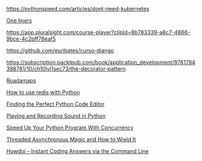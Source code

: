 
https://pythonspeed.com/articles/dont-need-kubernetes

[One liners](https://github.com/euribates/python-curso-IAC/blob/master/source/apendice_02.rst)

https://app.pluralsight.com/course-player?clipId=8b783339-a8c7-4866-9bce-4c2bff78eaf5

https://github.com/euribates/curso-django

https://subscription.packtpub.com/book/application_development/9781784398781/10/ch10lvl1sec73/the-decorator-pattern

[Roadamaps](https://roadmap.sh/)

[How to use redis with Python](https://realpython.com/python-redis/)

[Finding the Perfect Python Code
Editor](https://realpython.com/courses/finding-perfect-python-code-editor/)

[Playing and Recording Sound in
Python](https://realpython.com/courses/playing-and-recording-sound-python/)

[Speed Up Your Python Program With
Concurrency](https://realpython.com/python-concurrency/)

[Threaded Asynchronous Magic and How to Wield It](https://hackernoon.com/threaded-asynchronous-magic-and-how-to-wield-it-bba9ed602c32)

[Howdoi – Instant Coding Answers via the Command Line](https://blog.gleitzman.com/post/43330157197/howdoi-instant-coding-answers-via-the-command)
